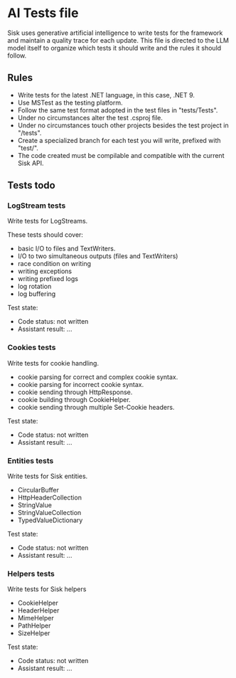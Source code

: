 # AI Tests file

Sisk uses generative artificial intelligence to write tests for the framework and maintain a quality trace for each update. This file is directed to the LLM model itself to organize which tests it should write and the rules it should follow.

## Rules

- Write tests for the latest .NET language, in this case, .NET 9.
- Use MSTest as the testing platform.
- Follow the same test format adopted in the test files in "tests/Tests".
- Under no circumstances alter the test .csproj file.
- Under no circumstances touch other projects besides the test project in "/tests".
- Create a specialized branch for each test you will write, prefixed with "test/".
- The code created must be compilable and compatible with the current Sisk API.

## Tests todo

### LogStream tests

Write tests for LogStreams.

These tests should cover:
- basic I/O to files and TextWriters.
- I/O to two simultaneous outputs (files and TextWriters)
- race condition on writing
- writing exceptions
- writing prefixed logs
- log rotation
- log buffering

Test state:

- Code status: not written
- Assistant result: ...

### Cookies tests

Write tests for cookie handling.

- cookie parsing for correct and complex cookie syntax.
- cookie parsing for incorrect cookie syntax.
- cookie sending through HttpResponse.
- cookie building through CookieHelper.
- cookie sending through multiple Set-Cookie headers.

Test state:

- Code status: not written
- Assistant result: ...

### Entities tests

Write tests for Sisk entities.

- CircularBuffer
- HttpHeaderCollection
- StringValue
- StringValueCollection
- TypedValueDictionary

Test state:

- Code status: not written
- Assistant result: ...

### Helpers tests

Write tests for Sisk helpers

- CookieHelper
- HeaderHelper
- MimeHelper
- PathHelper
- SizeHelper

Test state:

- Code status: not written
- Assistant result: ...
